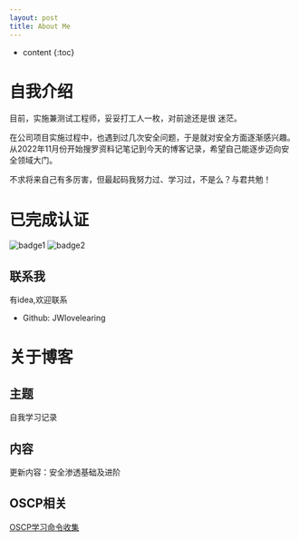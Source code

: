 ```yaml
---
layout: post
title: About Me
---
```


* content
{:toc}

# 自我介绍

目前，实施兼测试工程师，妥妥打工人一枚，对前途还是很
迷茫。

在公司项目实施过程中，也遇到过几次安全问题，于是就对安全方面逐渐感兴趣。从2022年11月份开始搜罗资料记笔记到今天的博客记录，希望自己能逐步迈向安全领域大门。

不求将来自己有多厉害，但最起码我努力过、学习过，不是么？与君共勉！

# 已完成认证

![badge1]([徽章1的图片链接](https://api.accredible.com/v1/frontend/credential_website_embed_image/badge/145926203)) ![badge2](https://api.accredible.com/v1/frontend/credential_website_embed_image/badge/134662475)

## 联系我

有idea,欢迎联系

 * Github: JWlovelearing

# 关于博客

## 主题

自我学习记录

## 内容

更新内容：安全渗透基础及进阶

## OSCP相关

[OSCP学习命令收集](https://docs.qq.com/s/3qmVv6jV5DbDARBeZHcqeq)



